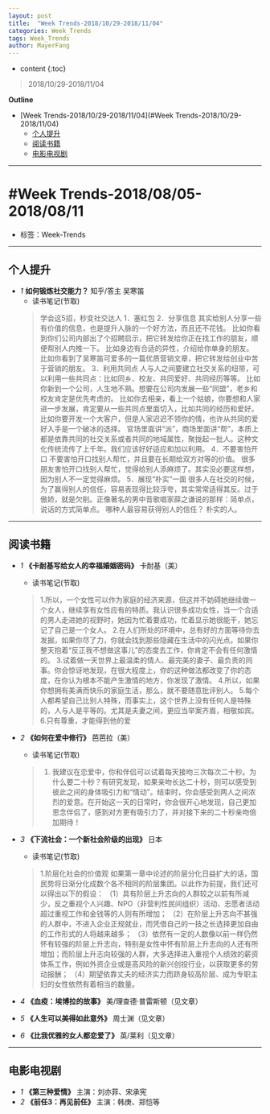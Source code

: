 ```yaml
---
layout: post
title:  "Week Trends-2018/10/29-2018/11/04"
categories: Week_Trends
tags: Week_Trends
author: MayerFang
---
```


* content
{:toc}

>2018/10/29-2018/11/04





**Outline**
- [Week Trends-2018/10/29-2018/11/04](#Week Trends-2018/10/29-2018/11/04)
	- [个人提升](#个人提升)
	- [阅读书籍](#阅读书籍)
	- [电影电视剧](#电影电视剧)



---

# #Week Trends-2018/08/05-2018/08/11

- 标签：Week-Trends

---

## 个人提升


- *1* **如何锻炼社交能力？** 知乎/答主 吴寒笛
	- 读书笔记(节取)
	> 学会这5招，秒变社交达人
1．塞红包
2．分享信息
其实给别人分享一些有价值的信息，也是提升人脉的一个好方法，而且还不花钱。 比如你看到你们公司内部出了个招聘启示，把它转发给你正在找工作的朋友，顺便帮别人内推一下。 比如身边有合适的异性，介绍给你单身的朋友。 比如你看到了吴寒笛可爱多的一篇优质营销文章，把它转发给创业中苦于营销的朋友。
3．利用共同点
人与人之间要建立社交关系的纽带，可以利用一些共同点：比如同乡、校友、共同爱好、共同经历等等。
比如你新到一个公司，人生地不熟。想要在公司内发展一些“同盟”，老乡和校友肯定是优先考虑的。
比如你去相亲，看上一个姑娘，你要想和人家进一步发展，肯定要从一些共同点里面切入，比如共同的经历和爱好。
比如你要开发一个大客户，但是人家迟迟不领你的情，也许从共同的爱好入手是一个破冰的选择。
官场里面讲“派”，商场里面讲“帮”，本质上都是依靠共同的社交关系或者共同的地域属性，聚拢起一批人。这种文化传统流传了上千年。我们应该好好适应和加以利用。
4．不要害怕开口
不要害怕开口找别人帮忙，并且要在长期给双方对等的价值。
很多朋友害怕开口找别人帮忙，觉得给别人添麻烦了。其实没必要这样想，因为别人不一定觉得麻烦。
5．展现“朴实”一面
很多人在社交的时候，为了赢得别人的信任，容易表现得比较浮夸，其实常常适得其反。过于傲娇，就是欠削。正像著名的男中音歌唱家薛之谦说的那样：简单点，说话的方式简单点。 哪种人最容易获得别人的信任？ 朴实的人。

---

## 阅读书籍

- *1* **《卡耐基写给女人的幸福婚姻密码》** 卡耐基（美）
	- 读书笔记(节取)
	>1.所以，一个女性可以作为家庭的经济来源，但这并不妨碍她继续做一个女人，继续享有女性应有的特质。我认识很多成功女性，当一个合适的男人走进她的视野时，她因为忙着要成功，忙着显示她很能干，她忘记了自己是一个女人。
2.在人们所处的环境中，总有好的方面等待你去发掘，如果你尽了力，你就会找到那些隐藏在生活中的闪光点。如果你整天抱着“反正我不想做这事儿”的态度去工作，你肯定不会有任何激情的。
3.试着做一天世界上最温柔的情人、最完美的妻子、最负责的同事。你会惊讶地发现，在很大程度上，你的这种做法都改变了你的态度，在你认为根本不能产生激情的地方，你发现了激情。
4.所以，如果你想拥有美满而快乐的家庭生活，那么，就不要随意批评别人。
5.每个人都希望自己比别人特殊，而事实上，这个世界上没有任何人是特殊的，人与人是平等的。尤其是夫妻之间，更应当举案齐眉，相敬如宾。
6.只有尊重，才能得到他的爱

- *2* **《如何在爱中修行》** 芭芭拉（美）
	- 读书笔记(节取)
	>1. 我建议在恋爱中，你和伴侣可以试着每天接吻三次每次二十秒。为什么要二十秒？有研究发现，如果亲吻长达二十秒，则可以感受到彼此之间的身体吸引力和“情动”。结束时，你会感受到两人之间浓烈的爱意。在开始这一天的日常时，你会很开心地发现，自己更加思念伴侣了，感到对方更有吸引力了，并对接下来的二十秒亲吻倍加期待！

- *3* **《下流社会：一个新社会阶级的出现》** 日本
	- 读书笔记(节取)
	>1.阶层化社会的价值观
	如果第一章中论述的阶层分化日益扩大的话，国民势将日渐分化成数个各不相同的阶层集团。以此作为前提，我们还可以得出以下的假设：
	（1）具有阶层上升志向的人群较之以前有所减少，反之重视个人兴趣、NPO（非营利性民间组织）活动、志愿者活动超过重视工作和金钱等的人则有所增加；
	（2）在阶层上升志向不甚强的人群中，不进入企业正规就业，而凭借自己的一技之长选择更加自由的工作形式的人将越来越多；
	（3）依然有一定的人数像以前一样仍然怀有较强的阶层上升志向，特别是女性中怀有阶层上升志向的人还有所增加；而阶层上升志向较强的人群，大多选择进入重视个人绩效的薪资体系工作，例如外资企业或是高风险的新兴创投行业，以获取更多的劳动报酬；
	（4）期望依靠丈夫的经济实力而跻身较高阶层、成为专职主妇的女性依然有着相当的数量。

- *4* **《血疫：埃博拉的故事》** 美/理查德·普雷斯顿（见文章）
- *5* **《人生可以美得如此意外》** 周士渊（见文章）
- *6* **《比我优雅的女人都恋爱了》** 英/莱利（见文章）

---

## 电影电视剧

- *1* **《第三种爱情》** 主演：刘亦菲、宋承宪
- *2* **《前任3：再见前任》** 主演：韩庚、郑恺等